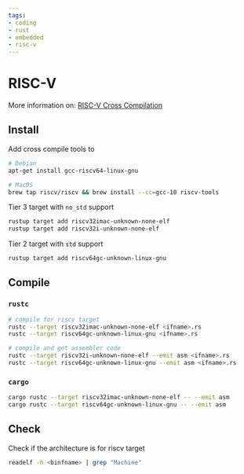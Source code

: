 ```yaml
---
tags:
- coding
- rust
- embedded
- risc-v
---
```

# RISC-V

More information on: [RISC-V Cross Compilation](https://danielmangum.com/posts/risc-v-bytes-rust-cross-compilation/)

## Install

Add cross compile tools to

``` bash
# Debian
apt-get install gcc-riscv64-linux-gnu
```

``` bash
# MacOS
brew tap riscv/riscv && brew install --cc=gcc-10 riscv-tools
```

Tier 3 target with `no_std` support

``` bash
rustup target add riscv32imac-unknown-none-elf
rustup target add riscv32i-unknown-none-elf
```

Tier 2 target with `std` support

``` bash
rustup target add riscv64gc-unknown-linux-gnu
```

## Compile

### `rustc`

``` bash
# compile for riscv target
rustc --target riscv32imac-unknown-none-elf <ifname>.rs
rustc --target riscv64gc-unknown-linux-gnu <ifname>.rs

# compile and get assembler code
rustc --target riscv32i-unknown-none-elf --emit asm <ifname>.rs
rustc --target riscv64gc-unknown-linux-gnu --emit asm <ifname>.rs
```

### `cargo`

``` bash
cargo rustc --target riscv32imac-unknown-none-elf -- --emit asm
cargo rustc --target riscv64gc-unknown-linux-gnu -- --emit asm
```

## Check

Check if the architecture is for riscv target

``` bash
readelf -h <binfname> | grep "Machine"
```
